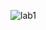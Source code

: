 ![lab1](https://user-images.githubusercontent.com/86391922/159701878-6d012027-614a-4a11-ab33-3ae8395bf847.png)
